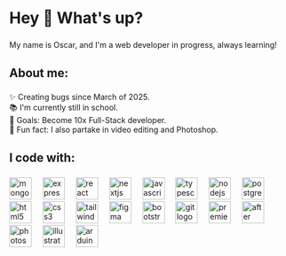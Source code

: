 <h1 align="left">Hey 👋 What's up?</h1>

###

<p align="left">My name is Oscar, and I'm a web developer in progress, always learning!</p>

###

<h2 align="left">About me:</h2>

###

<p align="left">✨ Creating bugs since March of 2025.<br>📚 I'm currently still in school.<br>🎯 Goals: Become 10x Full-Stack developer.<br>🎲 Fun fact: I also partake in video editing and Photoshop.</p>

###

<h2 align="left">I code with:</h2>

###

<div align="left">
  <img src="https://img.shields.io/badge/MongoDB-001e2b?style=for-the-badge&logo=mongodb" height="40" alt="mongodb logo"  />
  <img width="12" />
  <img src="https://img.shields.io/badge/Express-eaeaea?style=for-the-badge&logo=express&logoColor=030303" height="40" alt="express logo"  />
  <img width="12" />
  <img src="https://camo.githubusercontent.com/f93e05694a6f01f2f6a37713a454a942442a5ff2b33083891096a6f7e57842f8/68747470733a2f2f696d672e736869656c64732e696f2f62616467652f72656163742d2532333230323332612e7376673f7374796c653d666f722d7468652d6261646765266c6f676f3d7265616374266c6f676f436f6c6f723d253233363144414642" height="40" alt="react logo"  />
  <img width="12" />
  <img src="https://camo.githubusercontent.com/d4ff95c6c85e810b4acfe5dbf01bf2b44680cf75945b21a7e5438c87b473f2c6/68747470733a2f2f696d672e736869656c64732e696f2f62616467652f4e6578742d626c61636b3f7374796c653d666f722d7468652d6261646765266c6f676f3d6e6578742e6a73266c6f676f436f6c6f723d7768697465" height="40" alt="nextjs logo"  />
  <img width="12" />
  <img src="https://camo.githubusercontent.com/29d02b3669d6450d67e043cf5909e740dcb94c1e2306d88ac48b15b4ec55dc65/68747470733a2f2f696d672e736869656c64732e696f2f62616467652f6a6176617363726970742d2532333332333333302e7376673f7374796c653d666f722d7468652d6261646765266c6f676f3d6a617661736372697074266c6f676f436f6c6f723d253233463744463145" height="40" alt="javascript logo"  />
  <img width="12" />
  <img src="https://img.shields.io/badge/Typescript-3179c7?style=for-the-badge&logo=typescript&logoColor=ffffff" height="40" alt="typescript logo"  />
  <img width="12" />
  <img src="https://img.shields.io/badge/NodeJS-eaeaea?style=for-the-badge&logo=nodedotjs&logoColor=6db84f" height="40" alt="nodejs logo"  />
  <img width="12" />

  <img src="https://img.shields.io/badge/Postgresql-336791?style=for-the-badge&logo=postgresql&logoColor=eaeaea" height="40" alt="postgresql logo"  />
  <img width="12" />
  <img src="https://camo.githubusercontent.com/d4d9d935f85b68223a3514c6a889ea3ed6a77afb5f560c05baa1a1b168077830/68747470733a2f2f696d672e736869656c64732e696f2f62616467652f68746d6c352d2532334533344632362e7376673f7374796c653d666f722d7468652d6261646765266c6f676f3d68746d6c35266c6f676f436f6c6f723d7768697465" height="40" alt="html5 logo"  />
  <img width="12" />
  <img src="https://camo.githubusercontent.com/930c71eac967cc5cec61c0aa08ba3719f9cb68e28cdffa63b28b0a31be1663b4/68747470733a2f2f696d672e736869656c64732e696f2f62616467652f637373332d2532333135373242362e7376673f7374796c653d666f722d7468652d6261646765266c6f676f3d63737333266c6f676f436f6c6f723d7768697465" height="40" alt="css3 logo"  />
  <img width="12" />
  <img src="https://camo.githubusercontent.com/b2eac0f505dfd05c25acf8c285b5eb346916090126c8836c6cbf9aeb754eac32/68747470733a2f2f696d672e736869656c64732e696f2f62616467652f7461696c77696e646373732d2532333338423241432e7376673f7374796c653d666f722d7468652d6261646765266c6f676f3d7461696c77696e642d637373266c6f676f436f6c6f723d7768697465" height="40" alt="tailwindcss logo"  />
  <img width="12" />
   <img src="https://camo.githubusercontent.com/2eb175ce2c732f25324f81abddacc5e8ae1bae8394db207ae30bb1d2c206afca/68747470733a2f2f696d672e736869656c64732e696f2f62616467652f6669676d612d2532334632344531452e7376673f7374796c653d666f722d7468652d6261646765266c6f676f3d6669676d61266c6f676f436f6c6f723d7768697465" height="40" alt="figma logo"  />
  <img width="12" />
  <img src="https://camo.githubusercontent.com/0d7ef95b10e93801a3bd8637bec636064d518a4c73366504ed50b04cf32a5727/68747470733a2f2f696d672e736869656c64732e696f2f62616467652f626f6f7473747261702d2532333536334437432e7376673f7374796c653d666f722d7468652d6261646765266c6f676f3d626f6f747374726170266c6f676f436f6c6f723d7768697465" height="40" alt="bootstrap logo"  />
  <img width="12" />
  <img src="https://camo.githubusercontent.com/94d83dc5838e2784bee25fe9e019bc2fda128676f32cef2f06baa0f6f3849b8c/68747470733a2f2f696d672e736869656c64732e696f2f62616467652f6769742d2532334630353033332e7376673f7374796c653d666f722d7468652d6261646765266c6f676f3d676974266c6f676f436f6c6f723d7768697465" height="40" alt="git logo"  />
  <img width="12" />
<img src="https://img.shields.io/badge/Adobe_Premiere_Pro-00005b?style=for-the-badge" height="40" alt="premiere pro logo"  />
 <img width="12" />
  <img src="https://img.shields.io/badge/Adobe_After_Effects-00005b?style=for-the-badge" height="40" alt="after effects logo"  />
  <img width="12" />
  <img src="https://img.shields.io/badge/Adobe_Photoshop-001e36?style=for-the-badge" height="40" alt="photoshop logo"  />
  <img width="12" />
  <img src="https://img.shields.io/badge/Adobe_Illustrator-330000?style=for-the-badge" height="40" alt="illustrator logo"  />
  <img width="12" />
  

  <img src="https://camo.githubusercontent.com/9494badd49f215e4673767f9f52725d8401f36802aa41cc110be4b6917bf0d30/68747470733a2f2f696d672e736869656c64732e696f2f62616467652f2d41726475696e6f2d3030393739443f7374796c653d666f722d7468652d6261646765266c6f676f3d41726475696e6f266c6f676f436f6c6f723d7768697465" height="40" alt="arduino logo"  />
  <img width="12" />

</div>

###
